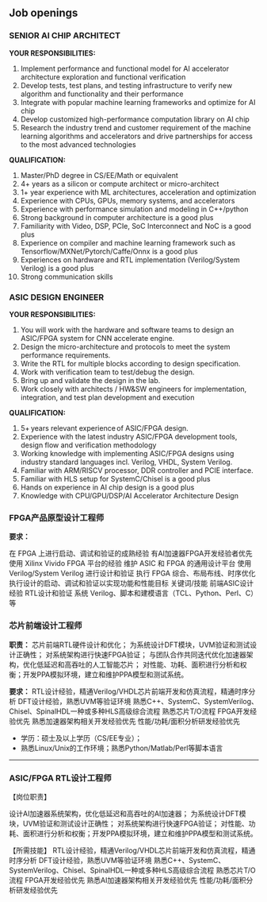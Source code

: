 ## Job openings

### SENIOR AI CHIP ARCHITECT
**YOUR RESPONSIBILITIES:**
1. Implement performance and functional model for AI accelerator architecture exploration and functional verification
2. Develop tests, test plans, and testing infrastructure to verify new algorithm and functionality and their performance
3. Integrate with popular machine learning frameworks and optimize for AI chip
4. Develop customized high-performance computation library on AI chip
5. Research the industry trend and customer requirement of the machine learning algorithms and accelerators and drive partnerships for access to the most advanced technologies

**QUALIFICATION:**
1. Master/PhD degree in CS/EE/Math or equivalent
2. 4+ years as a silicon or compute architect or micro-architect
3. 1+ year experience with ML architectures, acceleration and optimization
4. Experience with CPUs, GPUs, memory systems, and accelerators
5. Experience with performance simulation and modeling in C++/python
6. Strong background in computer architecture is a good plus
7. Familiarity with Video, DSP, PCIe, SoC Interconnect and NoC is a good plus
8. Experience on compiler and machine learning framework such as Tensorflow/MXNet/Pytorch/Caffe/Onnx is a good plus
9. Experiences on hardware and RTL implementation (Verilog/System Verilog) is a good plus
10. Strong communication skills

### ASIC DESIGN ENGINEER
**YOUR RESPONSIBILITIES:**
1. You will work with the hardware and software teams to design an ASIC/FPGA system for CNN accelerate engine.
2. Design the micro-architecture and protocols to meet the system performance requirements.
3. Write the RTL for multiple blocks according to design specification.
4. Work with verification team to test/debug the design.
5. Bring up and validate the design in the lab.
6. Work closely with architects / HW&SW engineers for implementation, integration, and test plan development and execution

**QUALIFICATION:**
1. 5+ years relevant experience of ASIC/FPGA design.
2. Experience with the latest industry ASIC/FPGA development tools, design flow and verification methodology
3. Working knowledge with implementing ASIC/FPGA designs using industry standard languages incl. Verilog, VHDL, System Verilog.
4. Familiar with ARM/RISCV processor, DDR controller and PCIE interface.
5. Familiar with HLS setup for SystemC/Chisel is a good plus
5. Hands on experience in AI chip design is a good plus
6. Knowledge with CPU/GPU/DSP/AI Accelerator Architecture Design

### FPGA产品原型设计工程师

**要求：**

在 FPGA 上进行启动、调试和验证的成熟经验
有AI加速器FPGA开发经验者优先
使用 Xilinx Vivido FPGA 平台的经验
维护 ASIC 和 FPGA 的通用设计平台
使用 Verilog/System Verilog 进行设计和验证
执行 FPGA 综合、布局布线、时序优化
执行设计的启动、调试和验证以实现功能和性能目标
关键词/技能
前端ASIC设计经验
RTL设计和验证
系统 Verilog、脚本和建模语言（TCL、Python、Perl、C）等


### 芯片前端设计工程师


**职责：**
芯片前端RTL硬件设计和优化；
为系统设计DFT模块，UVM验证和测试设计正确性；
对系统架构进行快速FPGA验证；
与团队合作共同迭代优化加速器架构，优化低延迟和高吞吐的人工智能芯片；
对性能、功耗、面积进行分析和权衡；开发PPA模拟环境，建立和维护PPA模型和测试系统。

**要求：**
RTL设计经验，精通Verilog/VHDL芯片前端开发和仿真流程，精通时序分析
DFT设计经验，熟悉UVM等验证环境
熟悉C++、SystemC、SystemVerilog、Chisel、SpinalHDL一种或多种HLS高级综合流程
熟悉芯片T/O流程
FPGA开发经验优先
熟悉加速器架构相关开发经验优先
性能/功耗/面积分析研发经验优先
* 学历：硕士及以上学历（CS/EE专业）；
* 熟悉Linux/Unix的工作环境；熟悉Python/Matlab/Perl等脚本语言
----------------------

### ASIC/FPGA RTL设计工程师

【岗位职责】

设计AI加速器系统架构，优化低延迟和高吞吐的AI加速器；
为系统设计DFT模块，UVM验证和测试设计正确性；
对系统架构进行快速FPGA验证；
对性能、功耗、面积进行分析和权衡；开发PPA模拟环境，建立和维护PPA模型和测试系统。

【所需技能】
RTL设计经验，精通Verilog/VHDL芯片前端开发和仿真流程，精通时序分析
DFT设计经验，熟悉UVM等验证环境
熟悉C++、SystemC、SystemVerilog、Chisel、SpinalHDL一种或多种HLS高级综合流程
熟悉芯片T/O流程
FPGA开发经验优先
熟悉AI加速器架构相关开发经验优先
性能/功耗/面积分析研发经验优先
